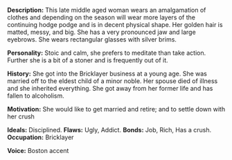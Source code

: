 **Description:** This late middle aged woman wears an amalgamation of clothes and depending on the season will wear more layers of the continuing hodge podge and is in decent physical shape. Her golden hair is matted, messy, and big. She has a very pronounced jaw and large eyebrows. She wears rectangular glasses with silver brims.

**Personality:** Stoic and calm, she prefers to meditate than take action. Further she is a bit of a stoner and is frequently out of it.

**History:** She got into the Bricklayer business at a young age. She was married off to the eldest child of a minor noble. Her spouse died of illness and she inherited everything. She got away from her former life and has fallen to alcoholism.

**Motivation:** She would like to get married and retire; and to settle down with her crush

**Ideals:** Disciplined. **Flaws:** Ugly, Addict. **Bonds:** Job, Rich, Has a crush. 
**Occupation:** Bricklayer

**Voice:** Boston accent